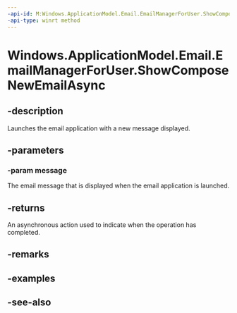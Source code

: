 ```yaml
---
-api-id: M:Windows.ApplicationModel.Email.EmailManagerForUser.ShowComposeNewEmailAsync(Windows.ApplicationModel.Email.EmailMessage)
-api-type: winrt method
---
```


<!-- Method syntax
public Windows.Foundation.IAsyncAction ShowComposeNewEmailAsync(Windows.ApplicationModel.Email.EmailMessage message)
-->

# Windows.ApplicationModel.Email.EmailManagerForUser.ShowComposeNewEmailAsync

## -description
Launches the email application with a new message displayed.

## -parameters
### -param message
The email message that is displayed when the email application is launched.

## -returns
An asynchronous action used to indicate when the operation has completed.

## -remarks

## -examples

## -see-also
